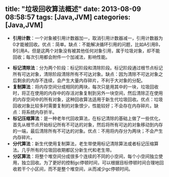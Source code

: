 title: "垃圾回收算法概述"
date: 2013-08-09 08:58:57
tags: [Java,JVM]
categories: [Java,JVM]
---
* **引用计数**：一个对象被引用计数器加一，取消引用计数器减一，引用计数器为0才能被回收。优点：简单。缺点：不能解决循环引用的问题，比如A引用B，B引用A，但是这两个对象没有被其他任何对象引用，属于垃圾对象，却不能回收；每次引用都会附件一个加减法，影响性能。
<!--more-->
* **标记清除法**：分为两个阶段：标记阶段和清除阶段。标记阶段通过根节点标记所有可达对象，清除阶段清除所有不可达对象。缺点：因为清除不可达对象之后剩余的内存不连续，会产生大量内存碎片，不利于大对象的分配。
* **复制算法**：将内存空间分成相同的两块，每次只是用其中的一块，垃圾回收时，将正在使用的内存中的存活对象复制到另外一块空间，然后清除正在使用的内存空间中的所有对象，这种回收算法适用于新生代垃圾回收。优点：垃圾回收对象比较多时需要复制的对象恨少，性能较好；不会存在内存碎片。缺点：将系统内存折半。
* **标记压缩算法**：是一种老年代回收算法，在标记清除的基础上做了一些优化，首先从根节点开始标记所有不可达的对象，然后将所有可达的对象移动到内存的一端，最后清除所有不可达的对象。优点：不用将内存分为两块；不会产生内存碎片。
* **分代算法**：新生代使用复制算法，老生带使用标记清除算法或者标记压缩算法。几乎所有的垃圾回收期都区分新生代和老生带。
* **分区算法**：将整个堆空间分成很多个连续的不同的小空间，每个小空间独立使用，独立回收。为了更好的控制gc停顿时间，可以根据目标停顿时间合理地回收若干个小区间，而不是整个堆空间，从而减少gc停顿时间。
